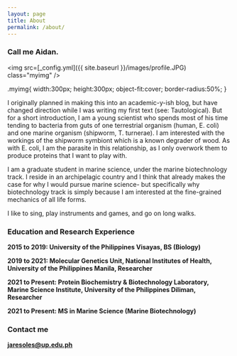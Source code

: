```yaml
---
layout: page
title: About
permalink: /about/
---
```

### Call me Aidan.

  <img src=[_config.yml]({{ site.baseurl }}/images/profile.JPG)
    class="myimg" />
    
.myimg{
  width:300px;
  height:300px;
  object-fit:cover;
  border-radius:50%;
}

<p align="justify">
 
I originally planned in making this into an academic-y-ish blog, but have changed direction while I was writing my first text (see: Tautological). But for a short introduction, I am a young scientist who spends most of his time tending to bacteria from guts of one terrestrial organism (human, E. coli) and one marine organism (shipworm, T. turnerae). I am interested with the workings of the shipworm symbiont which is a known degrader of wood. As with E. coli,  I am the parasite in this relationship, as I only overwork them to produce proteins that I want to play with.

</p>
 
<p align="justify">
 
I am a graduate student in marine science, under the marine biotechnology track. I reside in an archipelagic country and I think that already makes the case for why I would pursue marine science- but specifically why biotechnology track is simply because I am interested at the fine-grained mechanics of all life forms.

</p>

<p align="justify">
 
I like to sing, play instruments and games, and go on long walks. 
 
</p>

### Education and Research Experience

<strong> 2015 to 2019: <strong> University of the Philippines Visayas, BS (Biology)
 
<strong> 2019 to 2021: <strong> Molecular Genetics Unit, National Institutes of Health, University of the Philippines Manila, Researcher
 
<strong> 2021 to Present: <strong> Protein Biochemistry & Biotechnology Laboratory, Marine Science Institute, University of the Philippines Diliman, Researcher
 
<strong> 2021 to Present: <strong>MS in Marine Science (Marine Biotechnology)
 
### Contact me

[jaresoles@up.edu.ph](mailto:jaresoles@up.edu.ph)
